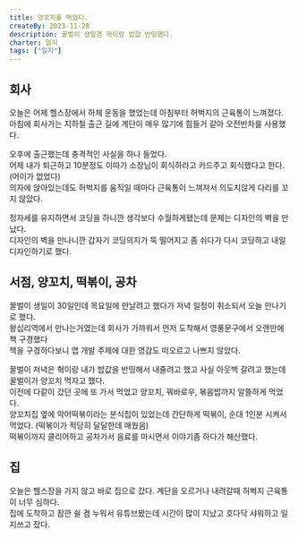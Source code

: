 ```yaml
---
title: 양꼬치를 먹었다.
createBy: 2023-11-28
description: 꿀벌이 생일겸 혁이랑 밥값 반띵했다.
charter: 일지
tags: ["일지"]
---
```


## 회사

오늘은 어제 헬스장에서 하체 운동을 했었는데 아침부터 허벅지의 근육통이 느껴졌다.  
아침에 회사가는 지하철 출근 길에 계단이 매우 많기에 힘들거 같아 오전반차를 사용했다.

오후에 출근했는데 충격적인 사실을 하나 들었다.  
어제 내가 퇴근하고 10분정도 이따가 소장님이 회식하라고 카드주고 회식했다고 한다. (어이가 없었다)  
의자에 앉아있는데도 허벅지를 움직일 때마다 근육통이 느껴져서 의도치않게 다리를 꼬지 않았다.

정자세를 유지하면서 코딩을 하니깐 생각보다 수월하게됐는데 문제는 디자인의 벽을 만났다.  
디자인의 벽을 만나니깐 갑자기 코딩의지가 뚝 떨어지고 좀 쉬다가 다시 코딩하고 내일 디자인하기로 했다.

## 서점, 양꼬치, 떡볶이, 공차

꿀벌이 생일이 30일인데 목요일에 만날려고 했다가 저녁 일정이 취소되서 오늘 만나기로 했다.  
왕십리역에서 만나는거였는데 회사가 가까워서 먼저 도착해서 영풍문구에서 오랜만에 책 구경했다  
책을 구경하다보니 앱 개발 주제에 대한 영감도 떠오르고 나쁘지 않았다.

꿀벌이 저녁은 혁이랑 내가 밥값을 반띵해서 내줄려고 했고 사실 아웃백 갈려고 했는데 꿀벌이가 양꼬치 먹자고 했다.  
이전에 다같이 갔던 곳에 또 가서 먹었고 양꼬치, 꿔바로우, 볶음밥까지 알뜰하게 먹었다.  
양꼬치집 옆에 악어떡볶이라는 분식집이 있었는데 간단하게 떡볶이, 순대 1인분 시켜서 먹었다. (떡볶이가 적당히 달달한데 매웠음)  
떡볶이까지 클리어하고 공차가서 음료를 마시면서 이야기좀 하다가 해산했다.

## 집

오늘은 헬스장을 가지 않고 바로 집으로 갔다. 계단을 오르거나 내려갈때 허벅지 근육통이 너무 심하다.  
집에 도착하고 잠깐 쉴 겸 누워서 유튜브봤는데 시간이 많이 지났고 호다닥 샤워하고 일지쓰고 잤다.
